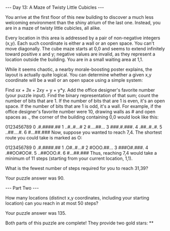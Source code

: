 --- Day 13: A Maze of Twisty Little Cubicles ---

You arrive at the first floor of this new building to discover a much less welcoming environment than the shiny atrium of the last one. Instead, you are in a maze of twisty little cubicles, all alike.

Every location in this area is addressed by a pair of non-negative integers (x,y). Each such coordinate is either a wall or an open space. You can't move diagonally. The cube maze starts at 0,0 and seems to extend infinitely toward positive x and y; negative values are invalid, as they represent a location outside the building. You are in a small waiting area at 1,1.

While it seems chaotic, a nearby morale-boosting poster explains, the layout is actually quite logical. You can determine whether a given x,y coordinate will be a wall or an open space using a simple system:

Find x*x + 3*x + 2*x*y + y + y*y.
Add the office designer's favorite number (your puzzle input).
Find the binary representation of that sum; count the number of bits that are 1.
If the number of bits that are 1 is even, it's an open space.
If the number of bits that are 1 is odd, it's a wall.
For example, if the office designer's favorite number were 10, drawing walls as # and open spaces as ., the corner of the building containing 0,0 would look like this:

  0123456789
0 .#.####.##
1 ..#..#...#
2 #....##...
3 ###.#.###.
4 .##..#..#.
5 ..##....#.
6 #...##.###
Now, suppose you wanted to reach 7,4. The shortest route you could take is marked as O:

  0123456789
0 .#.####.##
1 .O#..#...#
2 #OOO.##...
3 ###O#.###.
4 .##OO#OO#.
5 ..##OOO.#.
6 #...##.###
Thus, reaching 7,4 would take a minimum of 11 steps (starting from your current location, 1,1).

What is the fewest number of steps required for you to reach 31,39?

Your puzzle answer was 90.

--- Part Two ---

How many locations (distinct x,y coordinates, including your starting location) can you reach in at most 50 steps?

Your puzzle answer was 135.

Both parts of this puzzle are complete! They provide two gold stars: **
